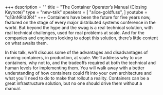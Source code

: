 +++
description = ""
title = "The Container Operator’s Manual (Closing Keynote)"
type = "new-talk"
speakers = [
        "alice-goldfuss",
]
youtube = "q1BnNRId0R4"
+++
Containers have been the future for five years now, featured on the stage of every major distributed systems conference in the world. But beyond the hype and the swag is a real technical solution, with real technical challenges, used for real problems at scale. And for the companies and engineers looking to adopt this solution, there’s little content on what awaits them.

In this talk, we’ll discuss some of the advantages and disadvantages of running containers, in production, at scale. We’ll address why to use containers, why not to, and the tradeoffs required at both the technical and human levels for implementing them. You will walk away with a better understanding of how containers could fit into your own architecture and what you’ll need to do to make that rollout a reality. Containers can be a great infrastructure solution, but no one should drive them without a manual.